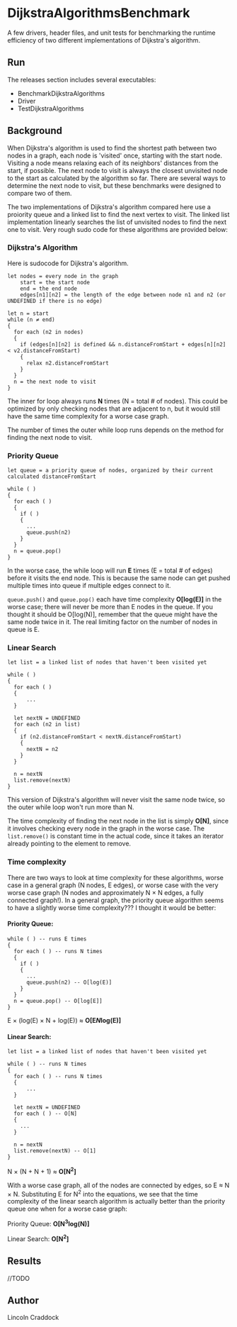 # DijkstraAlgorithmsBenchmark
A few drivers, header files, and unit tests for benchmarking the runtime efficiency of two different implementations of Dijkstra's algorithm.

## Run
The releases section includes several executables:
- BenchmarkDijkstraAlgorithms
- Driver
- TestDijkstraAlgorithms

## Background
When Dijkstra's algorithm is used to find the shortest path between two nodes in a graph, each node is 'visited' once, starting with the start node. Visiting a node means relaxing each of its neighbors' distances from the start, if possible. The next node to visit is always the closest unvisited node to the start as calculated by the algorithm so far. There are several ways to determine the next node to visit, but these benchmarks were designed to compare two of them.

The two implementations of Dijkstra's algorithm compared here use a proiority queue and a linked list to find the next vertex to visit. The linked list implementation linearly searches the list of unvisited nodes to find the next one to visit. Very rough sudo code for these algorithms are provided below:

### Dijkstra's Algorithm
Here is sudocode for Dijkstra's algorithm.
```
let nodes = every node in the graph
    start = the start node
    end = the end node
    edges[n1][n2] = the length of the edge between node n1 and n2 (or UNDEFINED if there is no edge)

let n = start
while (n ≠ end)
{
  for each (n2 in nodes)
  {
    if (edges[n][n2] is defined && n.distanceFromStart + edges[n][n2] < v2.distanceFromStart)
    {
      relax n2.distanceFromStart
    }
  }
  n = the next node to visit
}
```
The inner for loop always runs **N** times (N = total # of nodes). This could be optimized by only checking nodes that are adjacent to n, but it would still have the same time complexity for a worse case graph.

The number of times the outer while loop runs depends on the method for finding the next node to visit.

### Priority Queue

```
let queue = a priority queue of nodes, organized by their current calculated distanceFromStart

while ( )
{
  for each ( )
  {
    if ( )
    {
      ...
      queue.push(n2)
    }
  }
  n = queue.pop()
}
```
In the worse case, the while loop will run **E** times (E = total # of edges) before it visits the end node. This is because the same node can get pushed multiple times into queue if multiple edges connect to it.

``queue.push()`` and ``queue.pop()`` each have time complexity **O[log(E)]** in the worse case; there will never be more than E nodes in the queue. If you thought it should be O[log(N)], remember that the queue might have the same node twice in it. The real limiting factor on the number of nodes in queue is E.

### Linear Search

```
let list = a linked list of nodes that haven't been visited yet

while ( )
{
  for each ( )
  {
      ...
  }

  let nextN = UNDEFINED
  for each (n2 in list)
  {
    if (n2.distanceFromStart < nextN.distanceFromStart)
    {
      nextN = n2
    }
  }

  n = nextN
  list.remove(nextN)
}
```
This version of Dijkstra's algorithm will never visit the same node twice, so the outer while loop won't run more than N.

The time complexity of finding the next node in the list is simply **O[N]**, since it involves checking every node in the graph in the worse case. The ``list.remove()`` is constant time in the actual code, since it takes an iterator already pointing to the element to remove.

### Time complexity

There are two ways to look at time complexity for these algorithms, worse case in a general graph (N nodes, E edges), or worse case with the very worse case graph (N nodes and approximately N × N edges, a fully connected graph!). In a general graph, the priority queue algorithm seems to have a slightly worse time complexity??? I thought it would be better:

#### Priority Queue: 
```
while ( ) -- runs E times
{
  for each ( ) -- runs N times
  {
    if ( )
    {
      ...
      queue.push(n2) -- O[log(E)]
    }
  }
  n = queue.pop() -- O[log[E]]
}
```
E × (log(E) × N + log(E)) ≈ **O[E*N*log(E)]**

#### Linear Search:
```
let list = a linked list of nodes that haven't been visited yet

while ( ) -- runs N times
{
  for each ( ) -- runs N times
  {
      ...
  }

  let nextN = UNDEFINED
  for each ( ) -- O[N]
  {
    ...
  }

  n = nextN
  list.remove(nextN) -- O[1]
}
```
N × (N + N + 1) ≈ **O[N<sup>2</sup>]**

With a worse case graph, all of the nodes are connected by edges, so E ≈ N × N. Substituting E for N<sup>2</sup> into the equations, we see that the time complexity of the linear search algorithm is actually better than the priority queue one when for a worse case graph:

Priority Queue: **O[N<sup>3</sup>log(N)]**

Linear Search: **O[N<sup>2</sup>]**

## Results

//TODO

## Author
Lincoln Craddock

